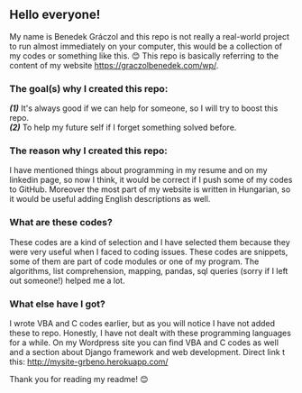 ## Hello everyone!
My name is Benedek Gráczol and this repo is not really a real-world project to run almost immediately on your computer, this would be a collection of my codes or something like this. 😊
This repo is basically referring to the content of my website https://graczolbenedek.com/wp/.

### The goal(s) why I created this repo:
***(1)*** It's always good if we can help for someone, so I will try to boost this repo.<br/>
***(2)*** To help my future self if I forget something solved before.
  
### The reason why I created this repo:
I have mentioned things about programming in my resume and on my linkedin page, so now I think, it would be correct if I push some of my codes to GitHub. Moreover the most part of my website is written in Hungarian, so it would be useful adding English descriptions as well.

### What are these codes?
These codes are a kind of selection and I have selected them because they were very useful when I faced to coding issues.
These codes are snippets, some of them are part of code modules or one of my program. The algorithms, list comprehension, mapping, pandas, sql queries (sorry if I left out someone!) helped me a lot.

### What else have I got?
I wrote VBA and C codes earlier, but as you will notice I have not added these to repo. Honestly, I have not dealt with these programming languages for a while. On my Wordpress site you can find VBA and C codes as well and a section about Django framework and web development. Direct link t this: http://mysite-grbeno.herokuapp.com/

Thank you for reading my readme! 😊
